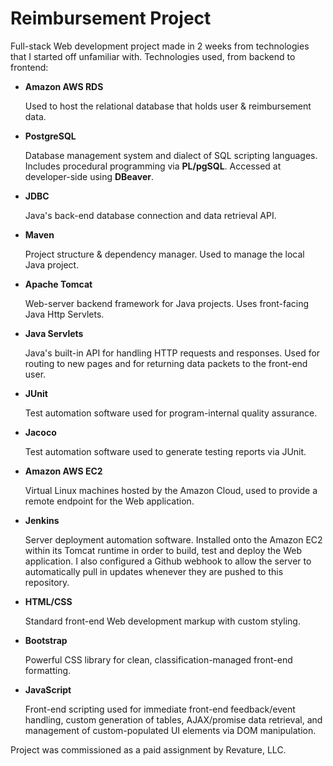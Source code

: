 # Reimbursement Project

Full-stack Web development project made in 2 weeks from technologies that I started off unfamiliar with. Technologies used, from backend to frontend:

- **Amazon AWS RDS**
  
  Used to host the relational database that holds user & reimbursement data.
- **PostgreSQL**
  
  Database management system and dialect of SQL scripting languages. Includes procedural programming via **PL/pgSQL**. Accessed at developer-side using **DBeaver**.
- **JDBC**
  
  Java's back-end database connection and data retrieval API.
- **Maven**
  
  Project structure & dependency manager. Used to manage the local Java project.
- **Apache Tomcat**
  
  Web-server backend framework for Java projects. Uses front-facing Java Http Servlets.
- **Java Servlets**
  
  Java's built-in API for handling HTTP requests and responses. Used for routing to new pages and for returning data packets to the front-end user.
- **JUnit**
  
  Test automation software used for program-internal quality assurance.
- **Jacoco**
  
  Test automation software used to generate testing reports via JUnit.
- **Amazon AWS EC2**
  
  Virtual Linux machines hosted by the Amazon Cloud, used to provide a remote endpoint for the Web application.
- **Jenkins**
  
  Server deployment automation software. Installed onto the Amazon EC2 within its Tomcat runtime in order to build, test and deploy the Web application. I also configured a Github webhook to allow the server to automatically pull in updates whenever they are pushed to this repository.
- **HTML/CSS**

  Standard front-end Web development markup with custom styling.
- **Bootstrap**
  
  Powerful CSS library for clean, classification-managed front-end formatting.
- **JavaScript**
  
  Front-end scripting used for immediate front-end feedback/event handling, custom generation of tables, AJAX/promise data retrieval, and management of custom-populated UI elements via DOM manipulation.

Project was commissioned as a paid assignment by Revature, LLC.
